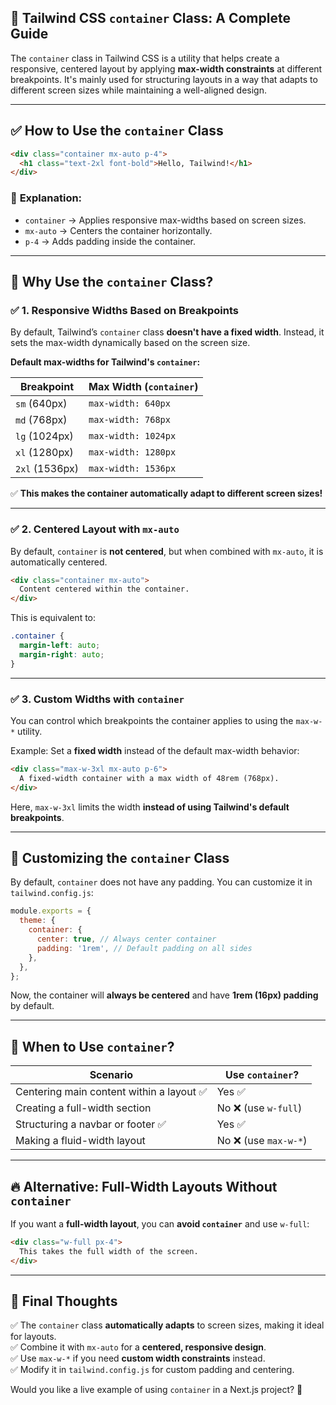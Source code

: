 ## 📌 **Tailwind CSS `container` Class: A Complete Guide**

The `container` class in Tailwind CSS is a utility that helps create a responsive, centered layout by applying **max-width constraints** at different breakpoints. It's mainly used for structuring layouts in a way that adapts to different screen sizes while maintaining a well-aligned design.

---

## ✅ **How to Use the `container` Class**

```html
<div class="container mx-auto p-4">
  <h1 class="text-2xl font-bold">Hello, Tailwind!</h1>
</div>
```

### 🔹 **Explanation:**

- `container` → Applies responsive max-widths based on screen sizes.
- `mx-auto` → Centers the container horizontally.
- `p-4` → Adds padding inside the container.

---

## 🎯 **Why Use the `container` Class?**

### ✅ **1. Responsive Widths Based on Breakpoints**

By default, Tailwind’s `container` class **doesn't have a fixed width**. Instead, it sets the max-width dynamically based on the screen size.

**Default max-widths for Tailwind's `container`:**

|Breakpoint|Max Width (`container`)|
|---|---|
|`sm` (640px)|`max-width: 640px`|
|`md` (768px)|`max-width: 768px`|
|`lg` (1024px)|`max-width: 1024px`|
|`xl` (1280px)|`max-width: 1280px`|
|`2xl` (1536px)|`max-width: 1536px`|

✅ **This makes the container automatically adapt to different screen sizes!**

---

### ✅ **2. Centered Layout with `mx-auto`**

By default, `container` is **not centered**, but when combined with `mx-auto`, it is automatically centered.

```html
<div class="container mx-auto">
  Content centered within the container.
</div>
```

This is equivalent to:

```css
.container {
  margin-left: auto;
  margin-right: auto;
}
```

---

### ✅ **3. Custom Widths with `container`**

You can control which breakpoints the container applies to using the `max-w-*` utility.

Example: Set a **fixed width** instead of the default max-width behavior:

```html
<div class="max-w-3xl mx-auto p-6">
  A fixed-width container with a max width of 48rem (768px).
</div>
```

Here, `max-w-3xl` limits the width **instead of using Tailwind's default breakpoints**.

---

## 🎨 **Customizing the `container` Class**

By default, `container` does not have any padding. You can customize it in `tailwind.config.js`:

```js
module.exports = {
  theme: {
    container: {
      center: true, // Always center container
      padding: '1rem', // Default padding on all sides
    },
  },
};
```

Now, the container will **always be centered** and have **1rem (16px) padding** by default.

---

## 🚀 **When to Use `container`?**

|Scenario|Use `container`?|
|---|---|
|Centering main content within a layout ✅|Yes ✅|
|Creating a full-width section|No ❌ (use `w-full`)|
|Structuring a navbar or footer ✅|Yes ✅|
|Making a fluid-width layout|No ❌ (use `max-w-*`)|

---

## 🔥 **Alternative: Full-Width Layouts Without `container`**

If you want a **full-width layout**, you can **avoid `container`** and use `w-full`:

```html
<div class="w-full px-4">
  This takes the full width of the screen.
</div>
```

---

## 📝 **Final Thoughts**

✅ The `container` class **automatically adapts** to screen sizes, making it ideal for layouts.  
✅ Combine it with `mx-auto` for a **centered, responsive design**.  
✅ Use `max-w-*` if you need **custom width constraints** instead.  
✅ Modify it in `tailwind.config.js` for custom padding and centering.

Would you like a live example of using `container` in a Next.js project? 🚀